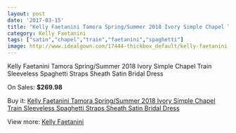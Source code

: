 ```yaml
---
layout: post
date: '2017-03-15'
title: "Kelly Faetanini Tamora Spring/Summer 2018 Ivory Simple Chapel Train Sleeveless Spaghetti Straps Sheath Satin Bridal Dress"
category: Kelly Faetanini
tags: ["satin","chapel","train","faetanini","spaghetti"]
image: http://www.idealgown.com/17444-thickbox_default/kelly-faetanini-tamora-spring-summer-2018-ivory-simple-chapel-train-sleeveless-spaghetti-straps-sheath-satin-bridal-dress.jpg
---
```

Kelly Faetanini Tamora Spring/Summer 2018 Ivory Simple Chapel Train Sleeveless Spaghetti Straps Sheath Satin Bridal Dress

On Sales: **$269.98**
<a href="https://www.idealgown.com/en/kelly-faetanini/6839-kelly-faetanini-tamora-spring-summer-2018-ivory-simple-chapel-train-sleeveless-spaghetti-straps-sheath-satin-bridal-dress.html"><amp-img layout="responsive" width="600" height="600" src="//www.idealgown.com/17444-thickbox_default/kelly-faetanini-tamora-spring-summer-2018-ivory-simple-chapel-train-sleeveless-spaghetti-straps-sheath-satin-bridal-dress.jpg" alt="Kelly Faetanini Tamora Spring/Summer 2018 Ivory Simple Chapel Train Sleeveless Spaghetti Straps Sheath Satin Bridal Dress 0" /></a>
<a href="https://www.idealgown.com/en/kelly-faetanini/6839-kelly-faetanini-tamora-spring-summer-2018-ivory-simple-chapel-train-sleeveless-spaghetti-straps-sheath-satin-bridal-dress.html"><amp-img layout="responsive" width="600" height="600" src="//www.idealgown.com/17447-thickbox_default/kelly-faetanini-tamora-spring-summer-2018-ivory-simple-chapel-train-sleeveless-spaghetti-straps-sheath-satin-bridal-dress.jpg" alt="Kelly Faetanini Tamora Spring/Summer 2018 Ivory Simple Chapel Train Sleeveless Spaghetti Straps Sheath Satin Bridal Dress 1" /></a>
<a href="https://www.idealgown.com/en/kelly-faetanini/6839-kelly-faetanini-tamora-spring-summer-2018-ivory-simple-chapel-train-sleeveless-spaghetti-straps-sheath-satin-bridal-dress.html"><amp-img layout="responsive" width="600" height="600" src="//www.idealgown.com/17446-thickbox_default/kelly-faetanini-tamora-spring-summer-2018-ivory-simple-chapel-train-sleeveless-spaghetti-straps-sheath-satin-bridal-dress.jpg" alt="Kelly Faetanini Tamora Spring/Summer 2018 Ivory Simple Chapel Train Sleeveless Spaghetti Straps Sheath Satin Bridal Dress 2" /></a>
<a href="https://www.idealgown.com/en/kelly-faetanini/6839-kelly-faetanini-tamora-spring-summer-2018-ivory-simple-chapel-train-sleeveless-spaghetti-straps-sheath-satin-bridal-dress.html"><amp-img layout="responsive" width="600" height="600" src="//www.idealgown.com/17445-thickbox_default/kelly-faetanini-tamora-spring-summer-2018-ivory-simple-chapel-train-sleeveless-spaghetti-straps-sheath-satin-bridal-dress.jpg" alt="Kelly Faetanini Tamora Spring/Summer 2018 Ivory Simple Chapel Train Sleeveless Spaghetti Straps Sheath Satin Bridal Dress 3" /></a>

Buy it: [Kelly Faetanini Tamora Spring/Summer 2018 Ivory Simple Chapel Train Sleeveless Spaghetti Straps Sheath Satin Bridal Dress](https://www.idealgown.com/en/kelly-faetanini/6839-kelly-faetanini-tamora-spring-summer-2018-ivory-simple-chapel-train-sleeveless-spaghetti-straps-sheath-satin-bridal-dress.html "Kelly Faetanini Tamora Spring/Summer 2018 Ivory Simple Chapel Train Sleeveless Spaghetti Straps Sheath Satin Bridal Dress")

View more: [Kelly Faetanini](https://www.idealgown.com/en/117-kelly-faetanini "Kelly Faetanini")